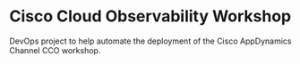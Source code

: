 # Cisco Cloud Observability Workshop

DevOps project to help automate the deployment of the Cisco AppDynamics Channel CCO workshop.
